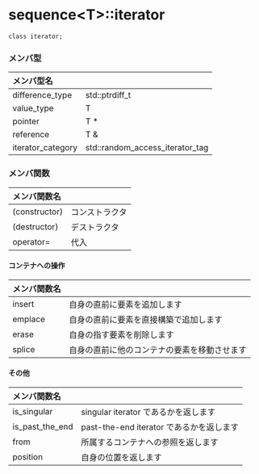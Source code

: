 # sequence\<T\>::iterator

```
class iterator;
```


### メンバ型

|メンバ型名||
|:---|:---|
|difference_type|std::ptrdiff_t|
|value_type|T|
|pointer|T *|
|reference|T &|
|iterator_category|std::random_access_iterator_tag|


### メンバ関数

|メンバ関数名||
|:---|:---|
|(constructor)|コンストラクタ|
|(destructor)|デストラクタ|
|operator=|代入|

#### コンテナへの操作

|メンバ関数名||
|:---|:---|
|insert|自身の直前に要素を追加します|
|emplace|自身の直前に要素を直接構築で追加します|
|erase|自身の指す要素を削除します|
|splice|自身の直前に他のコンテナの要素を移動させます|

#### その他

|メンバ関数名||
|:---|:---|
|is_singular|singular iterator であるかを返します|
|is_past_the_end|past-the-end iterator であるかを返します| 
|from|所属するコンテナへの参照を返します|
|position|自身の位置を返します|
